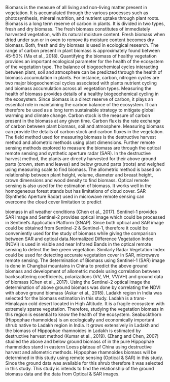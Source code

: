 Biomass is the measure of all living and non-living matter present in vegetation. It is
accumulated through the various processes such as photosynthesis, mineral nutrition, and
nutrient uptake through plant roots. Biomass is a long term reserve of carbon in plants. It is
divided in two types, fresh and dry biomass. The fresh biomass constitutes of immediately
harvested vegetation, with its natural moisture content. Fresh biomass when dried under sun
or in oven to remove its moisture content becomes dry biomass. Both, fresh and dry biomass
is used in ecological research.
The range of carbon present in plant biomass is approximately found between 45-50% (Ma et
al., 2018). Quantifying the biomass of healthy vegetation provides an important ecological
parameter for the health of the ecosystem of the vegetation type. The balance of
biogeochemical cycles interacting between plant, soil and atmosphere can be predicted
through the health of biomass accumulation in plants. For instance, carbon, nitrogen cycles
are two major biogeochemical cycles associated with plants nutrient cycling and biomass
accumulation across all vegetation types.
Measuring the health of biomass provides details of a healthy biogeochemical cycling in the
ecosystem. Since biomass is a direct reserve of carbon, it plays an essential role in
maintaining the carbon balance of the ecosystem. It can therefore be used as a long term
sustainable strategy to mitigate global warming and climate change. Carbon stock is the
measure of carbon present in the biomass at any given time. Carbon flux is the rate exchange
of carbon between plant biomass, soil and atmosphere. Measuring biomass can provide the
details of carbon stock and carbon fluxes in the vegetation. The field method used for
measuring biomass is the destructive harvest method and allometric methods using plant
dimensions. Further remote sensing methods explored to measure the biomass are through the
optical remote sensing and synthetic aperture radar (SAR). In the destructive harvest method,
the plants are directly harvested for their above ground parts (crown, stem and leaves) and
below ground parts (roots) and weighed using measuring scale to find biomass. The
allometric method is based on relationship between plant height, volume, diameter and breast
height, crown dimensions and wood density to find biomass.
Optical remote sensing is also used for the estimation of biomass. It works well in the
homogeneous forest stands but has limitations of cloud cover. SAR (Synthetic Aperture
Radar) used in microwave remote sensing can overcome the cloud cover limitation to predict

biomass in all weather conditions (Chen et al., 2017). Sentinel-1 provides SAR image and
Sentinel-2 provides optical image which could be processed in Sentinel’s Application
Platform (SNAP). Since both optical and SAR image could be obtained from Sentinel-2 &
Sentinel-1, therefore it could be conveniently used for the study of biomass while giving the
comparison between SAR and optical data.Normalized Difference Vegetation Index (NDVI)
is used in visible and near Infrared Bands in the optical remote sensing to detect the live
green vegetation. Similarly Radar Vegetation Index could be used for detecting accurate
vegetation cover in SAR, microwave remote sensing. The determination of Biomass using
Sentinel-1 (SAR) image is done in Changbai mountains in China to predict the above ground
biomass and development of allometric models using correlation between backscattering
coefficients, polarizations (VV, VH, VV/VH) and ground data of biomass (Chen et al., 2017).
Using the Sentinel-2 optical image the determination of above ground biomass was done by
correlating the NDVI with above ground biomass (Askar et al., 2018).
Ladakh region in India was selected for the biomass estimation in this study. Ladakh is a
trans-Himalayan cold desert located in High Altitude. It is a fragile ecosystem with extremely
sparse vegetation. Therefore, studying the vegetation biomass in this region is essential to
know the health of the ecosystem. Seabuckthorn (Hippophae rhamnoides) is an ecologically
and economically important shrub native to Ladakh region in India. It grows extensively in
Ladakh and the biomass of Hippophae rhamnoides in Ladakh is estimated by destructive
harvest method (Kumar et al., 2019). (Zhang and Chen, 2007) studied the above and below
ground biomass of in the pure Hippophae rhamnoides stand in eastern Loess plateau of China
using destructive harvest and allometric methods. Hippophae rhamnoides biomass will be
determined in this study using remote sensing (Optical & SAR) in this study. Since the
ground data was available for this shrub therefore it was selected in this study. This study is
intends to find the relationship of the ground biomass data and the data from Optical & SAR
images.

